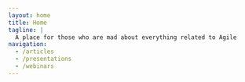 ```yaml
---
layout: home
title: Home
tagline: |
  A place for those who are mad about everything related to Agile
navigation:
  - /articles
  - /presentations
  - /webinars
---
```


